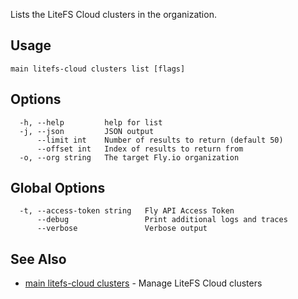 Lists the LiteFS Cloud clusters in the organization.

## Usage
~~~
main litefs-cloud clusters list [flags]
~~~

## Options

~~~
  -h, --help         help for list
  -j, --json         JSON output
      --limit int    Number of results to return (default 50)
      --offset int   Index of results to return from
  -o, --org string   The target Fly.io organization
~~~

## Global Options

~~~
  -t, --access-token string   Fly API Access Token
      --debug                 Print additional logs and traces
      --verbose               Verbose output
~~~

## See Also

* [main litefs-cloud clusters](/docs/flyctl/main-litefs-cloud-clusters/)	 - Manage LiteFS Cloud clusters

